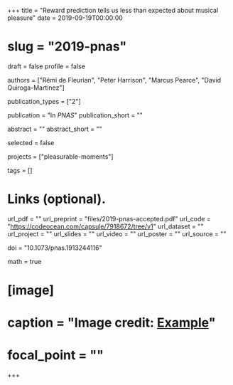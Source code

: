 +++
title = "Reward prediction tells us less than expected about musical pleasure"
date = 2019-09-19T00:00:00
# slug = "2019-pnas"
draft = false
profile = false

authors = ["Rémi de Fleurian", "Peter Harrison", "Marcus Pearce", "David Quiroga-Martinez"]

publication_types = ["2"]

publication = "In *PNAS*"
publication_short = ""

abstract = ""
abstract_short = ""

selected = false

projects = ["pleasurable-moments"]

tags = []

# Links (optional).
url_pdf = ""
url_preprint = "files/2019-pnas-accepted.pdf"
url_code = "https://codeocean.com/capsule/7918672/tree/v1"
url_dataset = ""
url_project = ""
url_slides = ""
url_video = ""
url_poster = ""
url_source = ""


doi = "10.1073/pnas.1913244116"

math = true

# [image]
#   caption = "Image credit: [**Example**](https://example.org)"
#   focal_point = ""
+++